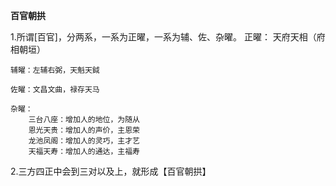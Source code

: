 **百官朝拱**

1.所谓[百官]，分两系，一系为正曜，一系为辅、佐、杂曜。
    正曜： 天府天相（府相朝垣）

    辅曜：左辅右弼，天魁天鉞

    佐曜：文昌文曲，禄存天马

    杂曜：
        三台八座：增加人的地位，为随从
        恩光天贵：增加人的声价，主恩荣
        龙池凤阁：增加人的灵巧，主才艺
        天福天寿：增加人的通达，主福寿
    
2.三方四正中会到三对以及上，就形成【百官朝拱】
